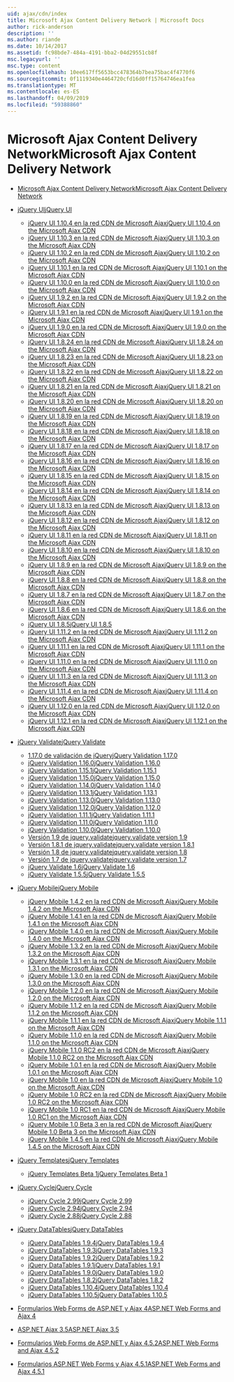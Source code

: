 ```yaml
---
uid: ajax/cdn/index
title: Microsoft Ajax Content Delivery Network | Microsoft Docs
author: rick-anderson
description: ''
ms.author: riande
ms.date: 10/14/2017
ms.assetid: fc98bde7-484a-4191-bba2-04d29551cb8f
msc.legacyurl: ''
msc.type: content
ms.openlocfilehash: 10ee617ff5653bcc478364b7bea75bac4f4770f6
ms.sourcegitcommit: 0f1119340e4464720cfd16d0ff15764746ea1fea
ms.translationtype: MT
ms.contentlocale: es-ES
ms.lasthandoff: 04/09/2019
ms.locfileid: "59388860"
---
```

# <a name="microsoft-ajax-content-delivery-network"></a><span data-ttu-id="54920-102">Microsoft Ajax Content Delivery Network</span><span class="sxs-lookup"><span data-stu-id="54920-102">Microsoft Ajax Content Delivery Network</span></span>

- [<span data-ttu-id="54920-103">Microsoft Ajax Content Delivery Network</span><span class="sxs-lookup"><span data-stu-id="54920-103">Microsoft Ajax Content Delivery Network</span></span>](overview.md)
- [<span data-ttu-id="54920-104">jQuery UI</span><span class="sxs-lookup"><span data-stu-id="54920-104">jQuery UI</span></span>](jquery-ui/index.md)

    - [<span data-ttu-id="54920-105">jQuery UI 1.10.4 en la red CDN de Microsoft Ajax</span><span class="sxs-lookup"><span data-stu-id="54920-105">jQuery UI 1.10.4 on the Microsoft Ajax CDN</span></span>](jquery-ui/cdnjqueryui1104.md)
    - [<span data-ttu-id="54920-106">jQuery UI 1.10.3 en la red CDN de Microsoft Ajax</span><span class="sxs-lookup"><span data-stu-id="54920-106">jQuery UI 1.10.3 on the Microsoft Ajax CDN</span></span>](jquery-ui/cdnjqueryui1103.md)
    - [<span data-ttu-id="54920-107">jQuery UI 1.10.2 en la red CDN de Microsoft Ajax</span><span class="sxs-lookup"><span data-stu-id="54920-107">jQuery UI 1.10.2 on the Microsoft Ajax CDN</span></span>](jquery-ui/cdnjqueryui1102.md)
    - [<span data-ttu-id="54920-108">jQuery UI 1.10.1 en la red CDN de Microsoft Ajax</span><span class="sxs-lookup"><span data-stu-id="54920-108">jQuery UI 1.10.1 on the Microsoft Ajax CDN</span></span>](jquery-ui/cdnjqueryui1101.md)
    - [<span data-ttu-id="54920-109">jQuery UI 1.10.0 en la red CDN de Microsoft Ajax</span><span class="sxs-lookup"><span data-stu-id="54920-109">jQuery UI 1.10.0 on the Microsoft Ajax CDN</span></span>](jquery-ui/cdnjqueryui1100.md)
    - [<span data-ttu-id="54920-110">jQuery UI 1.9.2 en la red CDN de Microsoft Ajax</span><span class="sxs-lookup"><span data-stu-id="54920-110">jQuery UI 1.9.2 on the Microsoft Ajax CDN</span></span>](jquery-ui/cdnjqueryui192.md)
    - [<span data-ttu-id="54920-111">jQuery UI 1.9.1 en la red CDN de Microsoft Ajax</span><span class="sxs-lookup"><span data-stu-id="54920-111">jQuery UI 1.9.1 on the Microsoft Ajax CDN</span></span>](jquery-ui/cdnjqueryui191.md)
    - [<span data-ttu-id="54920-112">jQuery UI 1.9.0 en la red CDN de Microsoft Ajax</span><span class="sxs-lookup"><span data-stu-id="54920-112">jQuery UI 1.9.0 on the Microsoft Ajax CDN</span></span>](jquery-ui/cdnjqueryui190.md)
    - [<span data-ttu-id="54920-113">jQuery UI 1.8.24 en la red CDN de Microsoft Ajax</span><span class="sxs-lookup"><span data-stu-id="54920-113">jQuery UI 1.8.24 on the Microsoft Ajax CDN</span></span>](jquery-ui/cdnjqueryui1824.md)
    - [<span data-ttu-id="54920-114">jQuery UI 1.8.23 en la red CDN de Microsoft Ajax</span><span class="sxs-lookup"><span data-stu-id="54920-114">jQuery UI 1.8.23 on the Microsoft Ajax CDN</span></span>](jquery-ui/cdnjqueryui1823.md)
    - [<span data-ttu-id="54920-115">jQuery UI 1.8.22 en la red CDN de Microsoft Ajax</span><span class="sxs-lookup"><span data-stu-id="54920-115">jQuery UI 1.8.22 on the Microsoft Ajax CDN</span></span>](jquery-ui/cdnjqueryui1822.md)
    - [<span data-ttu-id="54920-116">jQuery UI 1.8.21 en la red CDN de Microsoft Ajax</span><span class="sxs-lookup"><span data-stu-id="54920-116">jQuery UI 1.8.21 on the Microsoft Ajax CDN</span></span>](jquery-ui/cdnjqueryui1821.md)
    - [<span data-ttu-id="54920-117">jQuery UI 1.8.20 en la red CDN de Microsoft Ajax</span><span class="sxs-lookup"><span data-stu-id="54920-117">jQuery UI 1.8.20 on the Microsoft Ajax CDN</span></span>](jquery-ui/cdnjqueryui1820.md)
    - [<span data-ttu-id="54920-118">jQuery UI 1.8.19 en la red CDN de Microsoft Ajax</span><span class="sxs-lookup"><span data-stu-id="54920-118">jQuery UI 1.8.19 on the Microsoft Ajax CDN</span></span>](jquery-ui/cdnjqueryui1819.md)
    - [<span data-ttu-id="54920-119">jQuery UI 1.8.18 en la red CDN de Microsoft Ajax</span><span class="sxs-lookup"><span data-stu-id="54920-119">jQuery UI 1.8.18 on the Microsoft Ajax CDN</span></span>](jquery-ui/cdnjqueryui1818.md)
    - [<span data-ttu-id="54920-120">jQuery UI 1.8.17 en la red CDN de Microsoft Ajax</span><span class="sxs-lookup"><span data-stu-id="54920-120">jQuery UI 1.8.17 on the Microsoft Ajax CDN</span></span>](jquery-ui/cdnjqueryui1817.md)
    - [<span data-ttu-id="54920-121">jQuery UI 1.8.16 en la red CDN de Microsoft Ajax</span><span class="sxs-lookup"><span data-stu-id="54920-121">jQuery UI 1.8.16 on the Microsoft Ajax CDN</span></span>](jquery-ui/cdnjqueryui1816.md)
    - [<span data-ttu-id="54920-122">jQuery UI 1.8.15 en la red CDN de Microsoft Ajax</span><span class="sxs-lookup"><span data-stu-id="54920-122">jQuery UI 1.8.15 on the Microsoft Ajax CDN</span></span>](jquery-ui/cdnjqueryui1815.md)
    - [<span data-ttu-id="54920-123">jQuery UI 1.8.14 en la red CDN de Microsoft Ajax</span><span class="sxs-lookup"><span data-stu-id="54920-123">jQuery UI 1.8.14 on the Microsoft Ajax CDN</span></span>](jquery-ui/cdnjqueryui1814.md)
    - [<span data-ttu-id="54920-124">jQuery UI 1.8.13 en la red CDN de Microsoft Ajax</span><span class="sxs-lookup"><span data-stu-id="54920-124">jQuery UI 1.8.13 on the Microsoft Ajax CDN</span></span>](jquery-ui/cdnjqueryui1813.md)
    - [<span data-ttu-id="54920-125">jQuery UI 1.8.12 en la red CDN de Microsoft Ajax</span><span class="sxs-lookup"><span data-stu-id="54920-125">jQuery UI 1.8.12 on the Microsoft Ajax CDN</span></span>](jquery-ui/cdnjqueryui1812.md)
    - [<span data-ttu-id="54920-126">jQuery UI 1.8.11 en la red CDN de Microsoft Ajax</span><span class="sxs-lookup"><span data-stu-id="54920-126">jQuery UI 1.8.11 on the Microsoft Ajax CDN</span></span>](jquery-ui/cdnjqueryui1811.md)
    - [<span data-ttu-id="54920-127">jQuery UI 1.8.10 en la red CDN de Microsoft Ajax</span><span class="sxs-lookup"><span data-stu-id="54920-127">jQuery UI 1.8.10 on the Microsoft Ajax CDN</span></span>](jquery-ui/cdnjqueryui1910.md)
    - [<span data-ttu-id="54920-128">jQuery UI 1.8.9 en la red CDN de Microsoft Ajax</span><span class="sxs-lookup"><span data-stu-id="54920-128">jQuery UI 1.8.9 on the Microsoft Ajax CDN</span></span>](jquery-ui/cdnjqueryui189.md)
    - [<span data-ttu-id="54920-129">jQuery UI 1.8.8 en la red CDN de Microsoft Ajax</span><span class="sxs-lookup"><span data-stu-id="54920-129">jQuery UI 1.8.8 on the Microsoft Ajax CDN</span></span>](jquery-ui/cdnjqueryui188.md)
    - [<span data-ttu-id="54920-130">jQuery UI 1.8.7 en la red CDN de Microsoft Ajax</span><span class="sxs-lookup"><span data-stu-id="54920-130">jQuery UI 1.8.7 on the Microsoft Ajax CDN</span></span>](jquery-ui/cdnjqueryui187.md)
    - [<span data-ttu-id="54920-131">jQuery UI 1.8.6 en la red CDN de Microsoft Ajax</span><span class="sxs-lookup"><span data-stu-id="54920-131">jQuery UI 1.8.6 on the Microsoft Ajax CDN</span></span>](jquery-ui/cdnjqueryui186.md)
    - [<span data-ttu-id="54920-132">jQuery UI 1.8.5</span><span class="sxs-lookup"><span data-stu-id="54920-132">jQuery UI 1.8.5</span></span>](jquery-ui/cdnjqueryui185.md)
    - [<span data-ttu-id="54920-133">jQuery UI 1.11.2 en la red CDN de Microsoft Ajax</span><span class="sxs-lookup"><span data-stu-id="54920-133">jQuery UI 1.11.2 on the Microsoft Ajax CDN</span></span>](jquery-ui/cdnjqueryui1112.md)
    - [<span data-ttu-id="54920-134">jQuery UI 1.11.1 en la red CDN de Microsoft Ajax</span><span class="sxs-lookup"><span data-stu-id="54920-134">jQuery UI 1.11.1 on the Microsoft Ajax CDN</span></span>](jquery-ui/cdnjqueryui1111.md)
    - [<span data-ttu-id="54920-135">jQuery UI 1.11.0 en la red CDN de Microsoft Ajax</span><span class="sxs-lookup"><span data-stu-id="54920-135">jQuery UI 1.11.0 on the Microsoft Ajax CDN</span></span>](jquery-ui/cdnjqueryui1110.md)
    - [<span data-ttu-id="54920-136">jQuery UI 1.11.3 en la red CDN de Microsoft Ajax</span><span class="sxs-lookup"><span data-stu-id="54920-136">jQuery UI 1.11.3 on the Microsoft Ajax CDN</span></span>](jquery-ui/cdnjqueryui1113.md)
    - [<span data-ttu-id="54920-137">jQuery UI 1.11.4 en la red CDN de Microsoft Ajax</span><span class="sxs-lookup"><span data-stu-id="54920-137">jQuery UI 1.11.4 on the Microsoft Ajax CDN</span></span>](jquery-ui/cdnjqueryui1114.md)
    - [<span data-ttu-id="54920-138">jQuery UI 1.12.0 en la red CDN de Microsoft Ajax</span><span class="sxs-lookup"><span data-stu-id="54920-138">jQuery UI 1.12.0 on the Microsoft Ajax CDN</span></span>](jquery-ui/cdnjqueryui1120.md)
    - [<span data-ttu-id="54920-139">jQuery UI 1.12.1 en la red CDN de Microsoft Ajax</span><span class="sxs-lookup"><span data-stu-id="54920-139">jQuery UI 1.12.1 on the Microsoft Ajax CDN</span></span>](jquery-ui/cdnjqueryui1121.md)
- [<span data-ttu-id="54920-140">jQuery Validate</span><span class="sxs-lookup"><span data-stu-id="54920-140">jQuery Validate</span></span>](jquery-validate/index.md)

    - [<span data-ttu-id="54920-141">1.17.0 de validación de jQuery</span><span class="sxs-lookup"><span data-stu-id="54920-141">jQuery Validation 1.17.0</span></span>](jquery-validate/cdnjqueryvalidate1170.md)
    - [<span data-ttu-id="54920-142">jQuery Validation 1.16.0</span><span class="sxs-lookup"><span data-stu-id="54920-142">jQuery Validation 1.16.0</span></span>](jquery-validate/cdnjqueryvalidate1160.md)
    - [<span data-ttu-id="54920-143">jQuery Validation 1.15.1</span><span class="sxs-lookup"><span data-stu-id="54920-143">jQuery Validation 1.15.1</span></span>](jquery-validate/cdnjqueryvalidate1151.md)
    - [<span data-ttu-id="54920-144">jQuery Validation 1.15.0</span><span class="sxs-lookup"><span data-stu-id="54920-144">jQuery Validation 1.15.0</span></span>](jquery-validate/cdnjqueryvalidate1150.md)
    - [<span data-ttu-id="54920-145">jQuery Validation 1.14.0</span><span class="sxs-lookup"><span data-stu-id="54920-145">jQuery Validation 1.14.0</span></span>](jquery-validate/cdnjqueryvalidate1140.md)
    - [<span data-ttu-id="54920-146">jQuery Validation 1.13.1</span><span class="sxs-lookup"><span data-stu-id="54920-146">jQuery Validation 1.13.1</span></span>](jquery-validate/cdnjqueryvalidate1131.md)
    - [<span data-ttu-id="54920-147">jQuery Validation 1.13.0</span><span class="sxs-lookup"><span data-stu-id="54920-147">jQuery Validation 1.13.0</span></span>](jquery-validate/cdnjqueryvalidate1130.md)
    - [<span data-ttu-id="54920-148">jQuery Validation 1.12.0</span><span class="sxs-lookup"><span data-stu-id="54920-148">jQuery Validation 1.12.0</span></span>](jquery-validate/cdnjqueryvalidate1120.md)
    - [<span data-ttu-id="54920-149">jQuery Validation 1.11.1</span><span class="sxs-lookup"><span data-stu-id="54920-149">jQuery Validation 1.11.1</span></span>](jquery-validate/cdnjqueryvalidate1111.md)
    - [<span data-ttu-id="54920-150">jQuery Validation 1.11.0</span><span class="sxs-lookup"><span data-stu-id="54920-150">jQuery Validation 1.11.0</span></span>](jquery-validate/cdnjqueryvalidate111.md)
    - [<span data-ttu-id="54920-151">jQuery Validation 1.10.0</span><span class="sxs-lookup"><span data-stu-id="54920-151">jQuery Validation 1.10.0</span></span>](jquery-validate/cdnjqueryvalidate110.md)
    - [<span data-ttu-id="54920-152">Versión 1.9 de jquery.validate</span><span class="sxs-lookup"><span data-stu-id="54920-152">jquery.validate version 1.9</span></span>](jquery-validate/cdnjqueryvalidate19.md)
    - [<span data-ttu-id="54920-153">Versión 1.8.1 de jquery.validate</span><span class="sxs-lookup"><span data-stu-id="54920-153">jquery.validate version 1.8.1</span></span>](jquery-validate/cdnjqueryvalidate181.md)
    - [<span data-ttu-id="54920-154">Versión 1.8 de jquery.validate</span><span class="sxs-lookup"><span data-stu-id="54920-154">jquery.validate version 1.8</span></span>](jquery-validate/cdnjqueryvalidate18.md)
    - [<span data-ttu-id="54920-155">Versión 1.7 de jquery.validate</span><span class="sxs-lookup"><span data-stu-id="54920-155">jquery.validate version 1.7</span></span>](jquery-validate/cdnjqueryvalidate17.md)
    - [<span data-ttu-id="54920-156">jQuery Validate 1.6</span><span class="sxs-lookup"><span data-stu-id="54920-156">jQuery Validate 1.6</span></span>](jquery-validate/cdnjqueryvalidate16.md)
    - [<span data-ttu-id="54920-157">jQuery Validate 1.5.5</span><span class="sxs-lookup"><span data-stu-id="54920-157">jQuery Validate 1.5.5</span></span>](jquery-validate/cdnjqueryvalidate155.md)
- [<span data-ttu-id="54920-158">jQuery Mobile</span><span class="sxs-lookup"><span data-stu-id="54920-158">jQuery Mobile</span></span>](jquery-mobile/index.md)

    - [<span data-ttu-id="54920-159">jQuery Mobile 1.4.2 en la red CDN de Microsoft Ajax</span><span class="sxs-lookup"><span data-stu-id="54920-159">jQuery Mobile 1.4.2 on the Microsoft Ajax CDN</span></span>](jquery-mobile/cdnjquerymobile142.md)
    - [<span data-ttu-id="54920-160">jQuery Mobile 1.4.1 en la red CDN de Microsoft Ajax</span><span class="sxs-lookup"><span data-stu-id="54920-160">jQuery Mobile 1.4.1 on the Microsoft Ajax CDN</span></span>](jquery-mobile/cdnjquerymobile141.md)
    - [<span data-ttu-id="54920-161">jQuery Mobile 1.4.0 en la red CDN de Microsoft Ajax</span><span class="sxs-lookup"><span data-stu-id="54920-161">jQuery Mobile 1.4.0 on the Microsoft Ajax CDN</span></span>](jquery-mobile/cdnjquerymobile140.md)
    - [<span data-ttu-id="54920-162">jQuery Mobile 1.3.2 en la red CDN de Microsoft Ajax</span><span class="sxs-lookup"><span data-stu-id="54920-162">jQuery Mobile 1.3.2 on the Microsoft Ajax CDN</span></span>](jquery-mobile/cdnjquerymobile132.md)
    - [<span data-ttu-id="54920-163">jQuery Mobile 1.3.1 en la red CDN de Microsoft Ajax</span><span class="sxs-lookup"><span data-stu-id="54920-163">jQuery Mobile 1.3.1 on the Microsoft Ajax CDN</span></span>](jquery-mobile/cdnjquerymobile131.md)
    - [<span data-ttu-id="54920-164">jQuery Mobile 1.3.0 en la red CDN de Microsoft Ajax</span><span class="sxs-lookup"><span data-stu-id="54920-164">jQuery Mobile 1.3.0 on the Microsoft Ajax CDN</span></span>](jquery-mobile/cdnjquerymobile130.md)
    - [<span data-ttu-id="54920-165">jQuery Mobile 1.2.0 en la red CDN de Microsoft Ajax</span><span class="sxs-lookup"><span data-stu-id="54920-165">jQuery Mobile 1.2.0 on the Microsoft Ajax CDN</span></span>](jquery-mobile/cdnjquerymobile120.md)
    - [<span data-ttu-id="54920-166">jQuery Mobile 1.1.2 en la red CDN de Microsoft Ajax</span><span class="sxs-lookup"><span data-stu-id="54920-166">jQuery Mobile 1.1.2 on the Microsoft Ajax CDN</span></span>](jquery-mobile/cdnjquerymobile112.md)
    - [<span data-ttu-id="54920-167">jQuery Mobile 1.1.1 en la red CDN de Microsoft Ajax</span><span class="sxs-lookup"><span data-stu-id="54920-167">jQuery Mobile 1.1.1 on the Microsoft Ajax CDN</span></span>](jquery-mobile/cdnjquerymobile111.md)
    - [<span data-ttu-id="54920-168">jQuery Mobile 1.1.0 en la red CDN de Microsoft Ajax</span><span class="sxs-lookup"><span data-stu-id="54920-168">jQuery Mobile 1.1.0 on the Microsoft Ajax CDN</span></span>](jquery-mobile/cdnjquerymobile110.md)
    - [<span data-ttu-id="54920-169">jQuery Mobile 1.1.0 RC2 en la red CDN de Microsoft Ajax</span><span class="sxs-lookup"><span data-stu-id="54920-169">jQuery Mobile 1.1.0 RC2 on the Microsoft Ajax CDN</span></span>](jquery-mobile/cdnjquerymobile110rc2.md)
    - [<span data-ttu-id="54920-170">jQuery Mobile 1.0.1 en la red CDN de Microsoft Ajax</span><span class="sxs-lookup"><span data-stu-id="54920-170">jQuery Mobile 1.0.1 on the Microsoft Ajax CDN</span></span>](jquery-mobile/cdnjquerymobile101.md)
    - [<span data-ttu-id="54920-171">jQuery Mobile 1.0 en la red CDN de Microsoft Ajax</span><span class="sxs-lookup"><span data-stu-id="54920-171">jQuery Mobile 1.0 on the Microsoft Ajax CDN</span></span>](jquery-mobile/cdnjquerymobile10.md)
    - [<span data-ttu-id="54920-172">jQuery Mobile 1.0 RC2 en la red CDN de Microsoft Ajax</span><span class="sxs-lookup"><span data-stu-id="54920-172">jQuery Mobile 1.0 RC2 on the Microsoft Ajax CDN</span></span>](jquery-mobile/cdnjquerymobile10rc2.md)
    - [<span data-ttu-id="54920-173">jQuery Mobile 1.0 RC1 en la red CDN de Microsoft Ajax</span><span class="sxs-lookup"><span data-stu-id="54920-173">jQuery Mobile 1.0 RC1 on the Microsoft Ajax CDN</span></span>](jquery-mobile/cdnjquerymobile10rc1.md)
    - [<span data-ttu-id="54920-174">jQuery Mobile 1.0 Beta 3 en la red CDN de Microsoft Ajax</span><span class="sxs-lookup"><span data-stu-id="54920-174">jQuery Mobile 1.0 Beta 3 on the Microsoft Ajax CDN</span></span>](jquery-mobile/cdnjquerymobile10b3.md)
    - [<span data-ttu-id="54920-175">jQuery Mobile 1.4.5 en la red CDN de Microsoft Ajax</span><span class="sxs-lookup"><span data-stu-id="54920-175">jQuery Mobile 1.4.5 on the Microsoft Ajax CDN</span></span>](jquery-mobile/cdnjquerymobile145.md)
- [<span data-ttu-id="54920-176">jQuery Templates</span><span class="sxs-lookup"><span data-stu-id="54920-176">jQuery Templates</span></span>](jquery-templates/index.md)

    - [<span data-ttu-id="54920-177">jQuery Templates Beta 1</span><span class="sxs-lookup"><span data-stu-id="54920-177">jQuery Templates Beta 1</span></span>](jquery-templates/cdnjquerytemplatesbeta1.md)
- [<span data-ttu-id="54920-178">jQuery Cycle</span><span class="sxs-lookup"><span data-stu-id="54920-178">jQuery Cycle</span></span>](jquery-cycle/index.md)

    - [<span data-ttu-id="54920-179">jQuery Cycle 2.99</span><span class="sxs-lookup"><span data-stu-id="54920-179">jQuery Cycle 2.99</span></span>](jquery-cycle/cdnjquerycycle299.md)
    - [<span data-ttu-id="54920-180">jQuery Cycle 2.94</span><span class="sxs-lookup"><span data-stu-id="54920-180">jQuery Cycle 2.94</span></span>](jquery-cycle/cdnjquerycycle294.md)
    - [<span data-ttu-id="54920-181">jQuery Cycle 2.88</span><span class="sxs-lookup"><span data-stu-id="54920-181">jQuery Cycle 2.88</span></span>](jquery-cycle/cdnjquerycycle288.md)
- [<span data-ttu-id="54920-182">jQuery DataTables</span><span class="sxs-lookup"><span data-stu-id="54920-182">jQuery DataTables</span></span>](jquery-datatables/index.md)

    - [<span data-ttu-id="54920-183">jQuery DataTables 1.9.4</span><span class="sxs-lookup"><span data-stu-id="54920-183">jQuery DataTables 1.9.4</span></span>](jquery-datatables/cdnjquerydatatables194.md)
    - [<span data-ttu-id="54920-184">jQuery DataTables 1.9.3</span><span class="sxs-lookup"><span data-stu-id="54920-184">jQuery DataTables 1.9.3</span></span>](jquery-datatables/cdnjquerydatatables193.md)
    - [<span data-ttu-id="54920-185">jQuery DataTables 1.9.2</span><span class="sxs-lookup"><span data-stu-id="54920-185">jQuery DataTables 1.9.2</span></span>](jquery-datatables/cdnjquerydatatables192.md)
    - [<span data-ttu-id="54920-186">jQuery DataTables 1.9.1</span><span class="sxs-lookup"><span data-stu-id="54920-186">jQuery DataTables 1.9.1</span></span>](jquery-datatables/cdnjquerydatatables191.md)
    - [<span data-ttu-id="54920-187">jQuery DataTables 1.9.0</span><span class="sxs-lookup"><span data-stu-id="54920-187">jQuery DataTables 1.9.0</span></span>](jquery-datatables/cdnjquerydatatables190.md)
    - [<span data-ttu-id="54920-188">jQuery DataTables 1.8.2</span><span class="sxs-lookup"><span data-stu-id="54920-188">jQuery DataTables 1.8.2</span></span>](jquery-datatables/cdnjquerydatatables182.md)
    - [<span data-ttu-id="54920-189">jQuery DataTables 1.10.4</span><span class="sxs-lookup"><span data-stu-id="54920-189">jQuery DataTables 1.10.4</span></span>](jquery-datatables/cdnjquerydatatables104.md)
    - [<span data-ttu-id="54920-190">jQuery DataTables 1.10.5</span><span class="sxs-lookup"><span data-stu-id="54920-190">jQuery DataTables 1.10.5</span></span>](jquery-datatables/cdnjquerydatatables105.md)
- [<span data-ttu-id="54920-191">Formularios Web Forms de ASP.NET y Ajax 4</span><span class="sxs-lookup"><span data-stu-id="54920-191">ASP.NET Web Forms and Ajax 4</span></span>](cdnajax4.md)
- [<span data-ttu-id="54920-192">ASP.NET Ajax 3.5</span><span class="sxs-lookup"><span data-stu-id="54920-192">ASP.NET Ajax 3.5</span></span>](cdnajax35.md)
- [<span data-ttu-id="54920-193">Formularios Web Forms de ASP.NET y Ajax 4.5.2</span><span class="sxs-lookup"><span data-stu-id="54920-193">ASP.NET Web Forms and Ajax 4.5.2</span></span>](cdnajax452.md)
- [<span data-ttu-id="54920-194">Formularios ASP.NET Web Forms y Ajax 4.5.1</span><span class="sxs-lookup"><span data-stu-id="54920-194">ASP.NET Web Forms and Ajax 4.5.1</span></span>](cdnajax451.md)
